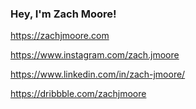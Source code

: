 ### Hey,  I'm Zach Moore!

https://zachjmoore.com

https://www.instagram.com/zach.jmoore

https://www.linkedin.com/in/zach-jmoore/

https://dribbble.com/zachjmoore

<!--
**ZachJMoore/zachjmoore** is a ✨ _special_ ✨ repository because its `README.md` (this file) appears on your GitHub profile.

Here are some ideas to get you started:

- 🔭 I’m currently working on ...
- 🌱 I’m currently learning ...
- 👯 I’m looking to collaborate on ...
- 🤔 I’m looking for help with ...
- 💬 Ask me about ...
- 📫 How to reach me: ...
- 😄 Pronouns: ...
- ⚡ Fun fact: ...
-->
